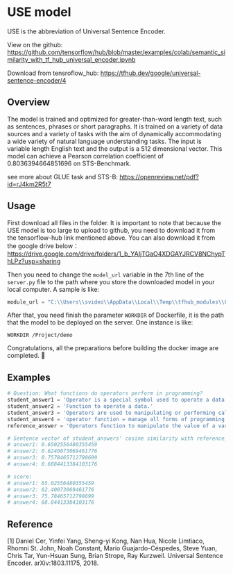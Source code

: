 # USE model
USE is the abbreviation of Universal Sentence Encoder. 

View on the github: https://github.com/tensorflow/hub/blob/master/examples/colab/semantic_similarity_with_tf_hub_universal_encoder.ipynb

Download from tensroflow_hub: https://tfhub.dev/google/universal-sentence-encoder/4

## Overview
The model is trained and optimized for greater-than-word length text, such as sentences, phrases or short paragraphs. It is trained on a variety of data sources and a variety of tasks with the aim of dynamically accommodating a wide variety of natural language understanding tasks. The input is variable length English text and the output is a 512 dimensional vector. This model can achieve a Pearson correlation coefficient of 0.8036394664851696 on STS-Benchmark.

see more about GLUE task and STS-B: https://openreview.net/pdf?id=rJ4km2R5t7

## Usage
First download all files in the folder. It is important to note that because the USE model is too large to upload to github, you need to download it from the tensorflow-hub link mentioned above. You can also download it from the google drive below：
https://drive.google.com/drive/folders/1_b_YAIjTGaO4XDGAYJRCV8NChypThLPz?usp=sharing

Then you need to change the `model_url` variable in the 7th line of the `server.py` file to the path where you store the downloaded model in your local computer.
A sample is like:
```python
module_url = "C:\\Users\\svideo\\AppData\\Local\\Temp\\tfhub_modules\\063d866c06683311b44b4992fd46003be952409c"
```

After that, you need finish the parameter `WORKDIR` of Dockerfile, it is the path that the model to be deployed on the server.
One instance is like:
```
WORKDIR /Project/demo
```

Congratulations, all the preparations before building the docker image are completed. 🤗

## Examples
```python
# Question: What functions do operators perform in programming?
student_answer1 = 'Operator is a special symbol used to operate a data value.' 
student_answer2 = 'Function to operate a data.'
student_answer3 = 'Operators are used to manipulating or performing calculations on a variable value.'
student_answer4 = 'operator function = manage all forms of programming.'
reference_answer = 'Operators function to manipulate the value of a variable.'

# Sentence vector of student_answers' cosine similarity with reference_answer
# answer1: 0.6502556480355459
# answer2: 0.6240073069461776
# answer3: 0.7578465712798699
# answer4: 0.6884413384103176

# score:
# answer1: 65.02556480355459
# answer2: 62.40073069461776
# answer3: 75.78465712798699
# answer4: 68.84413384103176
```


## Reference
[1] Daniel Cer, Yinfei Yang, Sheng-yi Kong, Nan Hua, Nicole Limtiaco, Rhomni St. John, Noah Constant, Mario Guajardo-Céspedes, Steve Yuan, Chris Tar, Yun-Hsuan Sung, Brian Strope, Ray Kurzweil. Universal Sentence Encoder. arXiv:1803.11175, 2018.
